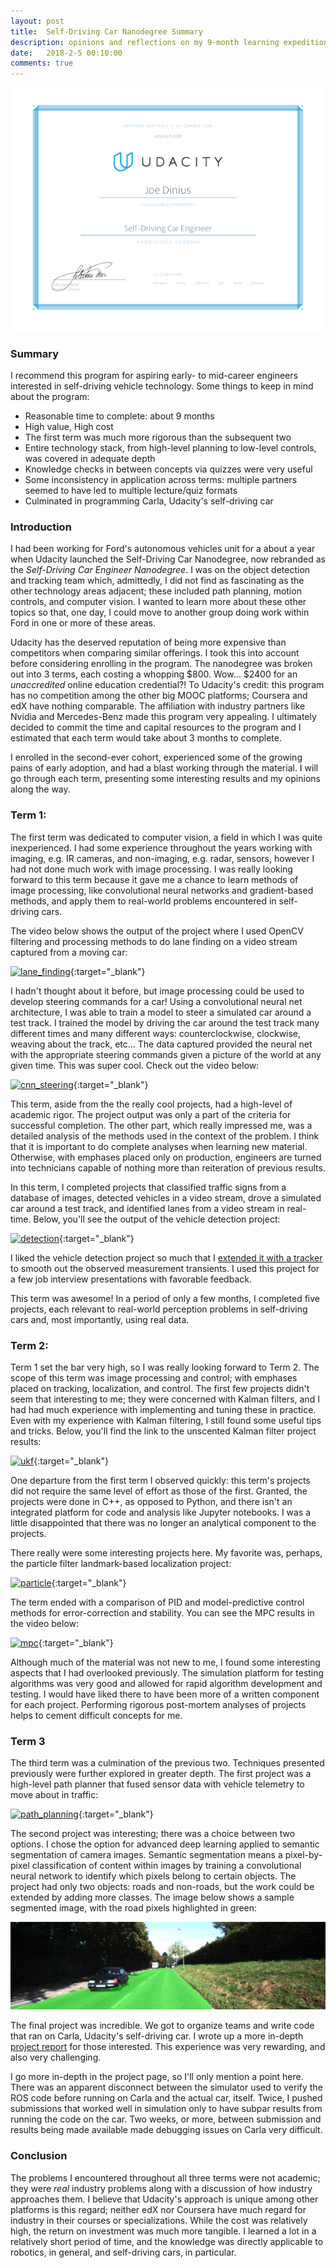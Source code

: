 ```yaml
---
layout: post
title:  Self-Driving Car Nanodegree Summary
description: opinions and reflections on my 9-month learning expedition with Udacity
date:   2018-2-5 00:10:00
comments: true
---
```


<p align="center"> 
<img src="/assets/img/nd013.png">
</p>

### Summary

I recommend this program for aspiring early- to mid-career engineers interested in self-driving vehicle technology.  Some things to keep in mind about the program:

* Reasonable time to complete: about 9 months
* High value, High cost
* The first term was much more rigorous than the subsequent two
* Entire technology stack, from high-level planning to low-level controls, was covered in adequate depth
* Knowledge checks in between concepts via quizzes were very useful
* Some inconsistency in application across terms: multiple partners seemed to have led to multiple lecture/quiz formats
* Culminated in programming Carla, Udacity's self-driving car

### Introduction

I had been working for Ford's autonomous vehicles unit for a about a year when Udacity launched the Self-Driving Car Nanodegree, now rebranded as the _Self-Driving Car Engineer Nanodegree_.  I was on the object detection and tracking team which, admittedly, I did not find as fascinating as the other technology areas adjacent; these included path planning, motion controls, and computer vision.  I wanted to learn more about these other topics so that, one day, I could move to another group doing work within Ford in one or more of these areas.

Udacity has the deserved reputation of being more expensive than competitors when comparing similar offerings.  I took this into account before considering enrolling in the program.  The nanodegree was broken out into 3 terms, each costing a whopping $800.  Wow...  $2400 for an _unaccredited_ online education credential?!  To Udacity's credit: this program has no competition among the other big MOOC platforms; Coursera and edX have nothing comparable.  The affiliation with industry partners like Nvidia and Mercedes-Benz made this program very appealing.  I ultimately decided to commit the time and capital resources to the program and I estimated that each term would take about 3 months to complete.

I enrolled in the second-ever cohort, experienced some of the growing pains of early adoption, and had a blast working through the material.  I will go through each term, presenting some interesting results and my opinions along the way.

### Term 1:

The first term was dedicated to computer vision, a field in which I was quite inexperienced.  I had some experience throughout the years working with imaging, e.g. IR cameras, and non-imaging, e.g. radar, sensors, however I had not done much work with image processing.  I was really looking forward to this term because it gave me a chance to learn methods of image processing, like convolutional neural networks and gradient-based methods, and apply them to real-world problems encountered in self-driving cars.

The video below shows the output of the project where I used OpenCV filtering and processing methods to do lane finding on a video stream captured from a moving car:

[![lane_finding](https://img.youtube.com/vi/EHplRv18Brw/0.jpg)](https://www.youtube.com/watch?v=EHplRv18Brw){:target="_blank"}



I hadn't thought about it before, but image processing could be used to develop steering commands for a car!  Using a convolutional neural net architecture, I was able to train a model to steer a simulated car around a test track.  I trained the model by driving the car around the test track many different times and many different ways: counterclockwise, clockwise, weaving about the track, etc...  The data captured provided the neural net with the appropriate steering commands given a picture of the world at any given time.  This was super cool.  Check out the video below:

[![cnn_steering](https://img.youtube.com/vi/DxcIq6H5sWk/0.jpg)](https://www.youtube.com/watch?v=DxcIq6H5sWk){:target="_blank"}


This term, aside from the the really cool projects, had a high-level of academic rigor.  The project output was only a part of the criteria for successful completion.  The other part, which really impressed me, was a detailed analysis of the methods used in the context of the problem.  I think that it is important to do complete analyses when learning new material.  Otherwise, with emphases placed only on production, engineers are turned into technicians capable of nothing more than reiteration of previous results.


In this term, I completed projects that classified traffic signs from a database of images, detected vehicles in a video stream, drove a simulated car around a test track, and identified lanes from a video stream in real-time.  Below, you'll see the output of the vehicle detection project:

[![detection](https://img.youtube.com/vi/VysM74ktGTE/0.jpg)](https://www.youtube.com/watch?v=VysM74ktGTE){:target="_blank"}


I liked the vehicle detection project so much that I [extended it with a tracker](https://github.com/jwdinius/CarND-Term1/blob/master/CarND-Vehicle-Detection/pipeline.pdf) to smooth out the observed measurement transients.  I used this project for a few job interview presentations with favorable feedback.

This term was awesome!  In a period of only a few months, I completed five projects, each relevant to real-world perception problems in self-driving cars and, most importantly, using real data.

### Term 2:

Term 1 set the bar very high, so I was really looking forward to Term 2.  The scope of this term was image processing and control; with emphases placed on tracking, localization, and control.  The first few projects didn't seem that interesting to me; they were concerned with Kalman filters, and I had had much experience with implementing and tuning these in practice.  Even with my experience with Kalman filtering, I still found some useful tips and tricks.  Below, you'll find the link to the unscented Kalman filter project results:

[![ukf](https://img.youtube.com/vi/rQWKwz2ewJM/0.jpg)](https://www.youtube.com/watch?v=rQWKwz2ewJM){:target="_blank"}


One departure from the first term I observed quickly: this term's projects did not require the same level of effort as those of the first.  Granted, the projects were done in C++, as opposed to Python, and there isn't an integrated platform for code and analysis like Jupyter notebooks.  I was a little disappointed that there was no longer an analytical component to the projects.

There really were some interesting projects here.  My favorite was, perhaps, the particle filter landmark-based localization project:

[![particle](https://img.youtube.com/vi/HBIvq_eb5rE/0.jpg)](https://www.youtube.com/watch?v=HBIvq_eb5rE){:target="_blank"}



The term ended with a comparison of PID and model-predictive control methods for error-correction and stability.  You can see the MPC results in the video below:

[![mpc](https://img.youtube.com/vi/63_C3s6U8AU/0.jpg)](https://www.youtube.com/watch?v=63_C3s6U8AU){:target="_blank"}


Although much of the material was not new to me, I found some interesting aspects that I had overlooked previously.  The simulation platform for testing algorithms was very good and allowed for rapid algorithm development and testing.  I would have liked there to have been more of a written component for each project.  Performing rigorous post-mortem analyses of projects helps to cement difficult concepts for me.

### Term 3

The third term was a culmination of the previous two.  Techniques presented previously were further explored in greater depth.  The first project was a high-level path planner that fused sensor data with vehicle telemetry to move about in traffic:

[![path_planning](https://img.youtube.com/vi/AILA8kxl56Y/0.jpg)](https://www.youtube.com/watch?v=AILA8kxl56Y){:target="_blank"}


The second project was interesting; there was a choice between two options.  I chose the option for advanced deep learning applied to semantic segmentation of camera images.  Semantic segmentation means a pixel-by-pixel classification of content within images by training a convolutional neural network to identify which pixels belong to certain objects.  The project had only two objects: roads and non-roads, but the work could be  extended by adding more classes.  The image below shows a sample segmented image, with the road pixels highlighted in green:

<p align="center"> 
<img src="/assets/img/um_000019.png">
</p>

The final project was incredible.  We got to organize teams and write code that ran on Carla, Udacity's self-driving car.  I wrote up a more in-depth [project report](/projects/carla/) for those interested.  This experience was very rewarding, and also very challenging.

I go more in-depth in the project page, so I'll only mention a point here.  There was an apparent disconnect between the simulator used to verify the ROS code before running on Carla and the actual car, itself.  Twice, I pushed submissions that worked well in simulation only to have subpar results from running the code on the car.  Two weeks, or more, between submission and results being made available made debugging issues on Carla very difficult.


### Conclusion

The problems I encountered throughout all three terms were not academic; they were _real_ industry problems along with a discussion of how industry approaches them.  I believe that Udacity's approach is unique among other platforms is this regard; neither edX nor Coursera have much regard for industry in their courses or specializations.  While the cost was relatively high, the return on investment was much more tangible.  I learned a lot in a relatively short period of time, and the knowledge was directly applicable to robotics, in general, and self-driving cars, in particular.


